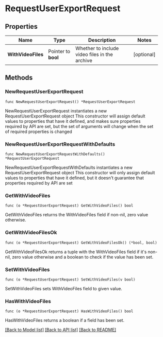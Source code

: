 # RequestUserExportRequest

## Properties

Name | Type | Description | Notes
------------ | ------------- | ------------- | -------------
**WithVideoFiles** | Pointer to **bool** | Whether to include video files in the archive | [optional] 

## Methods

### NewRequestUserExportRequest

`func NewRequestUserExportRequest() *RequestUserExportRequest`

NewRequestUserExportRequest instantiates a new RequestUserExportRequest object
This constructor will assign default values to properties that have it defined,
and makes sure properties required by API are set, but the set of arguments
will change when the set of required properties is changed

### NewRequestUserExportRequestWithDefaults

`func NewRequestUserExportRequestWithDefaults() *RequestUserExportRequest`

NewRequestUserExportRequestWithDefaults instantiates a new RequestUserExportRequest object
This constructor will only assign default values to properties that have it defined,
but it doesn't guarantee that properties required by API are set

### GetWithVideoFiles

`func (o *RequestUserExportRequest) GetWithVideoFiles() bool`

GetWithVideoFiles returns the WithVideoFiles field if non-nil, zero value otherwise.

### GetWithVideoFilesOk

`func (o *RequestUserExportRequest) GetWithVideoFilesOk() (*bool, bool)`

GetWithVideoFilesOk returns a tuple with the WithVideoFiles field if it's non-nil, zero value otherwise
and a boolean to check if the value has been set.

### SetWithVideoFiles

`func (o *RequestUserExportRequest) SetWithVideoFiles(v bool)`

SetWithVideoFiles sets WithVideoFiles field to given value.

### HasWithVideoFiles

`func (o *RequestUserExportRequest) HasWithVideoFiles() bool`

HasWithVideoFiles returns a boolean if a field has been set.


[[Back to Model list]](../README.md#documentation-for-models) [[Back to API list]](../README.md#documentation-for-api-endpoints) [[Back to README]](../README.md)


